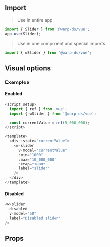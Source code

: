 ## Import

> Use in entire app

```js
import { Slider } from '@warp-ds/vue';
app.use(Slider);
```

> Use in one component and special imports

```js
import { wSlider } from '@warp-ds/vue';
```

## Visual options

### Examples

#### Enabled
```js
<script setup>
  import { ref } from 'vue';
  import { wSlider } from '@warp-ds/vue';

  const currentValue = ref(5_000_000);
</script>

<template>
  <div :state="currentValue">
    <w-slider
      v-model="currentValue"
      :min="1000"
      :max="10_000_000"
      :step="1000"
      label="slider"
    />
  </div>
</template>
```

#### Disabled
```js
<w-slider
  disabled
  v-model="50"
  label="Disabled slider"
/>
```

## Props

<api-table type="vue" component="Slider" />

